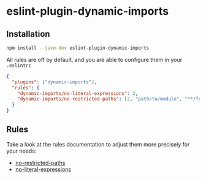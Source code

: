 # eslint-plugin-dynamic-imports

## Installation

```sh
npm install --save-dev eslint-plugin-dynamic-imports
```

All rules are off by default, and you are able to configure them in your `.eslintrc`

```json
{
  "plugins": ["dynamic-imports"],
  "rules": {
    "dynamic-imports/no-literal-expressions": 2,
    "dynamic-imports/no-restricted-paths": [2, "path/to/module", "**/foo/**"]
  }
}
```

## Rules

Take a look at the rules documentation to adjust them more precisely for your needs:

- [no-restricted-paths](./src/rules/no-restricted-paths/no-restricted-paths.md)
- [no-literal-expressions](./src/rules/no-literal-expressions/no-literal-expressions.md)
